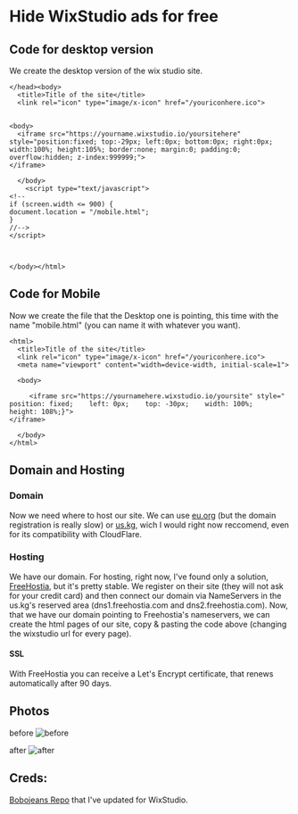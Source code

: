 # Hide WixStudio ads for free
## Code for desktop version
We create the desktop version of the wix studio site.
```
</head><body>
  <title>Title of the site</title>
  <link rel="icon" type="image/x-icon" href="/youriconhere.ico">


<body>
  <iframe src="https://yourname.wixstudio.io/yoursitehere" style="position:fixed; top:-29px; left:0px; bottom:0px; right:0px; width:100%; height:105%; border:none; margin:0; padding:0; overflow:hidden; z-index:999999;">
</iframe>  
   
  </body>
    <script type="text/javascript">
<!--
if (screen.width <= 900) {
document.location = "/mobile.html";
}
//-->
</script>
  


</body></html>

```

## Code for Mobile
Now we create the file that the Desktop one is pointing, this time with the name "mobile.html" (you can name it with whatever you want).

```
<html>
  <title>Title of the site</title>
  <link rel="icon" type="image/x-icon" href="/youriconhere.ico">
  <meta name="viewport" content="width=device-width, initial-scale=1">

  <body>
  
     <iframe src="https://yournamehere.wixstudio.io/yoursite" style="    position: fixed;    left: 0px;    top: -30px;    width: 100%;    height: 108%;}">
</iframe>
    
  </body>
</html>
```

## Domain and Hosting
### Domain
Now we need where to host our site. We can use [eu.org](https://eu.org) (but the domain registration is really slow) or [us.kg](http://us.kg), wich I would right now reccomend, even for its compatibility with CloudFlare.
### Hosting
We have our domain. For hosting, right now, I've found only a solution, [FreeHostia](https://www.frehostia.com), but it's pretty stable.
We register on their site (they will not ask for your credit card) and then connect our domain via NameServers in the us.kg's reserved area (dns1.freehostia.com and dns2.freehostia.com).
Now, that we have our domain pointing to Freehostia's nameservers, we can create the html pages of our site, copy & pasting the code above (changing the wixstudio url for every page).
#### SSL
With FreeHostia you can receive a Let's Encrypt certificate, that renews automatically after 90 days.




## Photos
before
![before](https://github.com/user-attachments/assets/959c5e17-30b8-4567-8ab9-6183059a917c)

after
![after](https://github.com/user-attachments/assets/4a3e97e8-3997-4bc1-9b9d-c420763a450a)




## Creds:
[Bobojeans Repo](https://github.com/bobojean/Hiding-Wix-Ad-for-Free) that I've updated for WixStudio.



